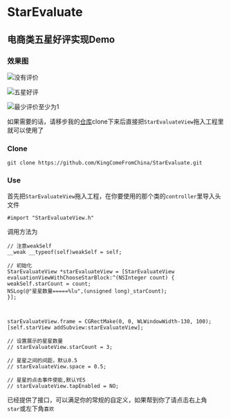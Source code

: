 # StarEvaluate
## 电商类五星好评实现Demo
### 效果图
![没有评价](http://upload-images.jianshu.io/upload_images/3873966-5fb3c73b8eb04582.png?imageMogr2/auto-orient/strip%7CimageView2/2/w/1240)

![五星好评](http://upload-images.jianshu.io/upload_images/3873966-b26e74a734e0bdda.png?imageMogr2/auto-orient/strip%7CimageView2/2/w/1240)


![最少评价至少为1](http://upload-images.jianshu.io/upload_images/3873966-fc06824010ee01b5.png?imageMogr2/auto-orient/strip%7CimageView2/2/w/1240)

如果需要的话，请移步我的[仓库](https://github.com/KingComeFromChina/StarEvaluate.git)clone下来后直接把<code>StarEvaluateView</code>拖入工程里就可以使用了

### Clone
`
git clone https://github.com/KingComeFromChina/StarEvaluate.git
`
### Use

首先把<code>StarEvaluateView</code>拖入工程，在你要使用的那个类的<code>controller</code>里导入头文件

`#import "StarEvaluateView.h"`

调用方法为
```
// 注意weakSelf
__weak __typeof(self)weakSelf = self;

// 初始化
StarEvaluateView *starEvaluateView = [StarEvaluateView evaluationViewWithChooseStarBlock:^(NSInteger count) {
weakSelf.starCount = count;
NSLog(@"星星数量=====%lu",(unsigned long)_starCount);
}];



starEvaluateView.frame = CGRectMake(0, 0, WLWindowWidth-130, 100);
[self.starView addSubview:starEvaluateView];

// 设置展示的星星数量
// starEvaluateView.starCount = 3;

// 星星之间的间距，默认0.5
// starEvaluateView.space = 0.5;

// 星星的点击事件使能,默认YES
// starEvaluateView.tapEnabled = NO;

```
已经提供了接口，可以满足你的常规的自定义，如果帮到你了请点击右上角<code>
star</code>或左下角<code>喜欢</code>

